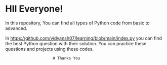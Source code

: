 # HII Everyone!

In this repository, You can find all types of Python code from basic to advanced.


In <a>https://github.com/vidyansh07/learning/blob/main/index.py</a> you can find the best Python question with their solution.
You can practice these questions and projects using these codes.

                         # Thanks You
